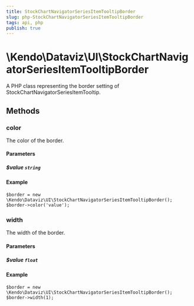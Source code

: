 ```yaml
---
title: StockChartNavigatorSeriesItemTooltipBorder
slug: php-StockChartNavigatorSeriesItemTooltipBorder
tags: api, php
publish: true
---
```


# \Kendo\Dataviz\UI\StockChartNavigatorSeriesItemTooltipBorder

A PHP class representing the border setting of StockChartNavigatorSeriesItemTooltip.


## Methods

### color
The color of the border.
#### Parameters

##### $value `string`



#### Example 
    $border = new \Kendo\Dataviz\UI\StockChartNavigatorSeriesItemTooltipBorder();
    $border->color('value');

### width
The width of the border.
#### Parameters

##### $value `float`



#### Example 
    $border = new \Kendo\Dataviz\UI\StockChartNavigatorSeriesItemTooltipBorder();
    $border->width(1);

